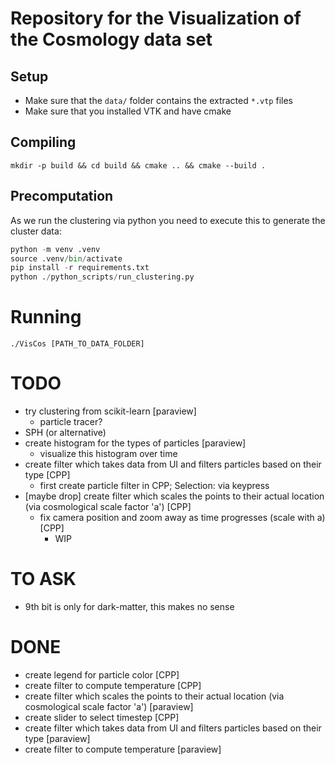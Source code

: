 
# Repository for the Visualization of the Cosmology data set


## Setup

* Make sure that the `data/` folder contains the extracted `*.vtp` files
* Make sure that you installed VTK and have cmake

## Compiling

```
mkdir -p build && cd build && cmake .. && cmake --build .
```

## Precomputation

As we run the clustering via python you need to execute this to generate the cluster data:

```python
python -m venv .venv
source .venv/bin/activate
pip install -r requirements.txt
python ./python_scripts/run_clustering.py
```

# Running

```
./VisCos [PATH_TO_DATA_FOLDER]
```

# TODO
 * try clustering from scikit-learn [paraview] 
    * particle tracer?
* SPH (or alternative)
 * create histogram for the types of particles [paraview]
    * visualize this histogram over time
 * create filter which takes data from UI and filters particles based on their type [CPP]
    * first create particle filter in CPP; Selection: via keypress
 * [maybe drop] create filter which scales the points to their actual location (via cosmological scale factor 'a') [CPP]
    * fix camera position and zoom away as time progresses (scale with a) [CPP]
        * WIP

# TO ASK
* 9th bit is only for dark-matter, this makes no sense
 
# DONE
 * create legend for particle color [CPP]
 * create filter to compute temperature [CPP]
 * create filter which scales the points to their actual location (via cosmological scale factor 'a') [paraview]
 * create slider to select timestep [CPP]
 * create filter which takes data from UI and filters particles based on their type [paraview]
 * create filter to compute temperature [paraview]

